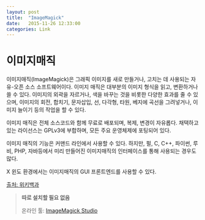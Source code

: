 ```yaml
---
layout: post
title:  "ImageMagick"
date:   2015-11-26 12:33:00
categories: Link
---
```


# 이미지매직

이미지매직(ImageMagick)은 그래픽 이미지를 새로 만들거나, 고치는 데 사용되는 자유-오픈 소스 소프트웨어이다. 이미지 매직은 대부분의 이미지 형식을 읽고, 변환하거나 쓸 수 있다. 이미지의 외곽을 자르거나, 색을 바꾸는 것을 비롯한 다양한 효과를 줄 수 있으며, 이미지의 회전, 합치기, 문자삽입, 선, 다각형, 타원, 베지에 곡선을 그려넣거나, 이미지 늘이기 등의 작업을 할 수 있다.

이미지 매직은 전체 소스코드와 함께 무료로 배포되며, 복제, 변경이 자유롭다. 채택하고 있는 라이선스는 GPLv3에 부합하며, 모든 주요 운영체제에 포팅되어 있다.

이미지 매직의 기능은 커맨드 라인에서 사용할 수 있다. 하지만, 펄, C, C++, 파이썬, 루비, PHP, 자바등에서 미리 만들어진 이미지매직의 인터페이스를 통해 사용되는 경우도 많다.

X 윈도 환경에서는 이미지매직의 GUI 프론트엔드를 사용할 수 있다.


[출처: 위키백과](https://ko.wikipedia.org/wiki/이미지매직)



> **따로 설치할 필요 없음**
> 
> 온라인 툴: [ImageMagick Studio](http://www.imagemagick.org/MagickStudio/scripts/MagickStudio.cgi)
